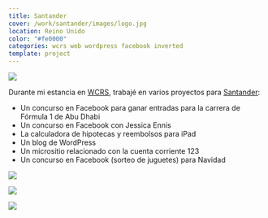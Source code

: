```yaml
---
title: Santander
cover: /work/santander/images/logo.jpg
location: Reino Unido
color: "#fe0000"
categories: wcrs web wordpress facebook inverted
template: project
---
```


![](/work/santander/images/1.png)

Durante mi estancia en [WCRS](http://www.wcrs.com), trabajé en varios proyectos para [Santander](https://www.santander.co.uk):

* Un concurso en Facebook para ganar entradas para la carrera de Fórmula 1 de Abu Dhabi
* Un concurso en Facebook con Jessica Ennis
* La calculadora de hipotecas y reembolsos para iPad
* Un blog de WordPress
* Un micrositio relacionado con la cuenta corriente 123
* Un concurso en Facebook (sorteo de juguetes) para Navidad

![](/work/santander/images/3.jpg)

![](/work/santander/images/2.jpg)

![](/work/santander/images/4.png)
